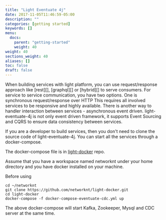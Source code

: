 ```yaml
---
title: "Light Eventuate 4j"
date: 2017-11-05T11:46:59-05:00
description: ""
categories: [getting started]
keywords: []
menu:
  docs:
    parent: "getting-started"
    weight: 40
weight: 40
sections_weight: 40
aliases: []
toc: false
draft: false
---
```


When building services with light platform, you can use request/response approach
like [rest][], [graphql][] or [hybrid][] to serve consumers. For service to service
communication, you have two options. One is synchronous request/response over HTTP
This requires all involved services to be responsive and highly available. 
There is another way to handler interaction between services - asynchronous event driven.
light-eventuate-4j is not only event driven framework, it supports Event Sourcing and
CQRS to ensure data consistency between services. 

If you are a developer to build services, then you don't need to clone the source code
of light-eventuate-4j. You can start all the services through a docker-compose. 

The docker-compose file is in [light-docker][] repo. 

Assume that you have a workspace named networknt under your home directory and you have
docker installed on your machine. 

Before using 
```
cd ~/networknt
git clone https://github.com/networknt/light-docker.git
cd light-docker
docker-compose -f docker-compose-eventuate-cdc.yml up
```

The above docker-compose will start Kafka, Zookeeper, Mysql and CDC server at the same time.




[light-docker]: https://github.com/networknt/light-docker

